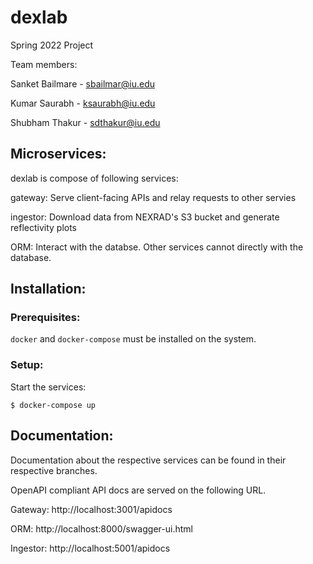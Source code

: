 # dexlab
Spring 2022 Project

Team members:

Sanket Bailmare - sbailmar@iu.edu

Kumar Saurabh - ksaurabh@iu.edu

Shubham Thakur - sdthakur@iu.edu

## Microservices:

dexlab is compose of following services:

gateway: Serve client-facing APIs and relay requests to other servies

ingestor: Download data from NEXRAD's S3 bucket and generate reflectivity plots

ORM: Interact with the databse. Other services cannot directly with the database.

## Installation:

### Prerequisites:

`docker` and `docker-compose` must be installed on the system.

### Setup:

Start the services:

```
$ docker-compose up
```

## Documentation:

Documentation about the respective services can be found in their respective branches.

OpenAPI compliant API docs are served on the following URL. 

Gateway: http://localhost:3001/apidocs

ORM: http://localhost:8000/swagger-ui.html

Ingestor: http://localhost:5001/apidocs




